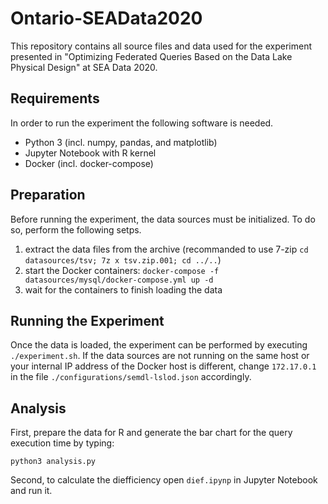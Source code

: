 # Ontario-SEAData2020

This repository contains all source files and data used for the experiment presented in "Optimizing Federated Queries Based on the Data Lake Physical
Design" at SEA Data 2020.

## Requirements
In order to run the experiment the following software is needed.
* Python 3 (incl. numpy, pandas, and matplotlib)
* Jupyter Notebook with R kernel
* Docker (incl. docker-compose)

## Preparation
Before running the experiment, the data sources must be initialized.
To do so, perform the following setps.

1. extract the data files from the archive (recommanded to use 7-zip ``cd datasources/tsv; 7z x tsv.zip.001; cd ../..``)
2. start the Docker containers: ``docker-compose -f datasources/mysql/docker-compose.yml up -d``
3. wait for the containers to finish loading the data

## Running the Experiment
Once the data is loaded, the experiment can be performed by executing ``./experiment.sh``.
If the data sources are not running on the same host or your internal IP address of the Docker host is different, change ``172.17.0.1`` in the file ``./configurations/semdl-lslod.json`` accordingly.

## Analysis
First, prepare the data for R and generate the bar chart for the query execution time by typing:

``python3 analysis.py``

Second, to calculate the diefficiency open ``dief.ipynp`` in Jupyter Notebook and run it.
